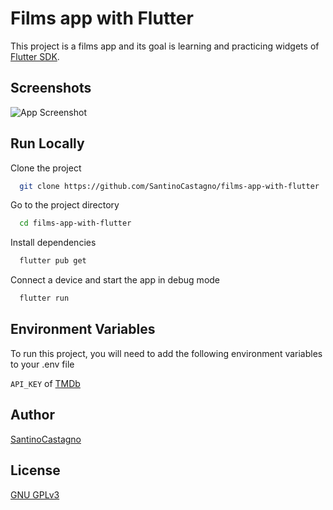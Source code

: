 

# Films app with Flutter

This project is a films app and its goal is learning and practicing widgets of [Flutter SDK](https://flutter.dev/).


## Screenshots

![App Screenshot](https://user-images.githubusercontent.com/51938107/123550054-05cbfc80-d742-11eb-95a6-dc7e64e51a5b.png)

  
## Run Locally

Clone the project

```bash
  git clone https://github.com/SantinoCastagno/films-app-with-flutter
```

Go to the project directory

```bash
  cd films-app-with-flutter
```

Install dependencies

```bash
  flutter pub get
```

Connect a device and start the app in debug mode

```bash
  flutter run
```

## Environment Variables

To run this project, you will need to add the following environment variables to your .env file

`API_KEY` of [TMDb](https://www.themoviedb.org/)

  
## Author

[SantinoCastagno](https://github.com/SantinoCastagno)
## License

[GNU GPLv3](https://choosealicense.com/licenses/gpl-3.0/)

  

